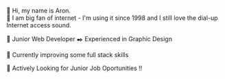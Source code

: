 👋 Hi, my name is Aron.<br>
💚 I am big fan of internet - I'm using it since 1998 and I still love the dial-up Internet access sound.

🔰 Junior Web Developer
✒️ Experienced in Graphic Design

🔨 Currently improving some full stack skills

📢 Actively Looking for Junior Job Oportunities !!
